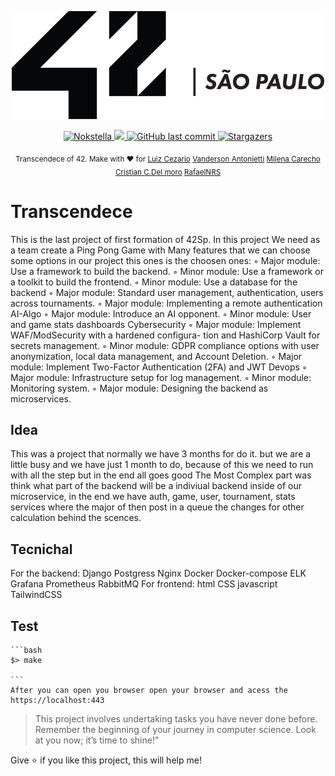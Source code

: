 

<div>
<p align="center">
	<a href="https://www.42sp.org.br/">
		<img src="./.github/42.png" alt="42" width="500"/> 
	</a>
</p>
</div>
<p align="center">	
   <a href="https://www.linkedin.com/in/luiz-lima-cezario/">
      <img alt="Nokstella" src="https://img.shields.io/badge/-Nokstella-682998?style=flat&logo=Linkedin&logoColor=white" />
   </a>

  <a aria-label="Completed" href="https://www.42sp.org.br/">
    <img src="https://img.shields.io/badge/42.transcendece-682998?logo="></img>
  </a>
  <a href="https://github.com/Nokstella-Technologies/ft_transcendence/commits/master">
    <img alt="GitHub last commit" src="https://img.shields.io/github/last-commit/Nokstella-Technologies/ft_transcendence?color=682998">
  </a> 

  <a href="https://github.com/Nokstella-Technologies/ft_transcendence/stargazers">
    <img alt="Stargazers" src="https://img.shields.io/github/stars/Nokstella-Technologies/ft_transcendence?color=682998&logo=github">
  </a>
</p>

<div align="center">
  <sub>Transcendece of 42. Make with ❤︎ for
        <a href="https://github.com/luizlcezario">Luiz Cezario</a> 
        <a href="https://github.com/VanAntonietti">Vanderson Antonietti</a> 
        <a href="https://github.com/m-carecho">Milena Carecho</a> 
        <a href="https://github.com/chrisdelmoro">Cristian C.Del moro</a> 
        <a href="https://github.com/RafaelNRS">RafaelNRS</a> 
  </sub>
</div>

# Transcendece

This is the last project of first formation of 42Sp.
In this project We need as a team create a Ping Pong Game with Many features that we can choose some options in our project this ones is the choosen ones:
◦ Major module: Use a framework to build the backend.
◦ Minor module: Use a framework or a toolkit to build the frontend.
◦ Minor module: Use a database for the backend
◦ Major module: Standard user management, authentication, users across
tournaments.
◦ Major module: Implementing a remote authentication
AI-Algo
◦ Major module: Introduce an AI opponent.
◦ Minor module: User and game stats dashboards
 Cybersecurity
◦ Major module: Implement WAF/ModSecurity with a hardened configura-
tion and HashiCorp Vault for secrets management.
◦ Minor module: GDPR compliance options with user anonymization, local
data management, and Account Deletion.
◦ Major module: Implement Two-Factor Authentication (2FA) and JWT
 Devops
◦ Major module: Infrastructure setup for log management.
◦ Minor module: Monitoring system.
◦ Major module: Designing the backend as microservices.


## Idea

This was a project that normally we have 3 months for do it. but we are a little busy and we have just 1 month to do, because of this we need to run with all the step but in the end all goes good
The Most Complex part was think what part of the backend will be a indiviual backend inside of our microservice, in the end we have auth, game, user, tournament, stats services where the major of then post in a queue the changes for other calculation behind the scences.

## Tecnichal

For the backend:
    Django
    Postgress
    Nginx
    Docker
    Docker-compose
    ELK
    Grafana
    Prometheus
    RabbitMQ
For frontend:
    html
    CSS
    javascript
    TailwindCSS

## Test

	```bash
	$> make

	```
    After you can open you browser open your browser and acess the https://localhost:443

> This project involves undertaking tasks you have never done before. Remember the beginning of your journey in computer science. Look at you now; it’s time to shine!"

Give ⭐️ if you like this project, this will help me!
